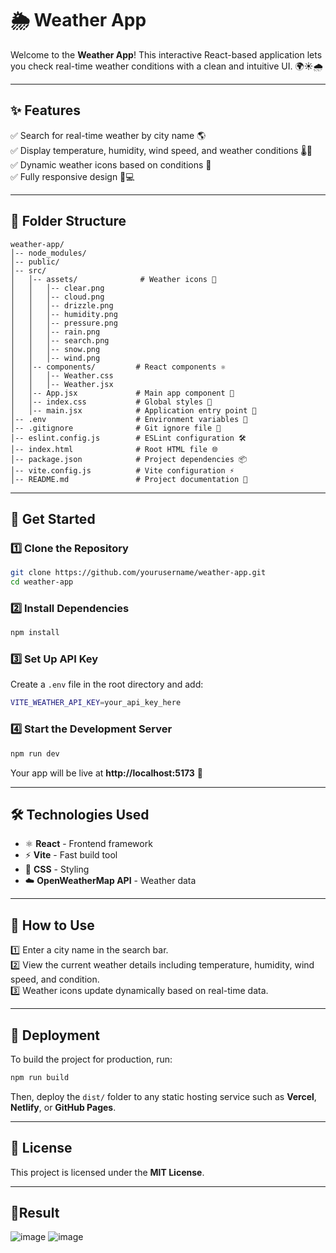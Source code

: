 # 🌦️ Weather App

Welcome to the **Weather App**! This interactive React-based application lets you check real-time weather conditions with a clean and intuitive UI. 🌍☀️🌧️

---

## ✨ Features
✅ Search for real-time weather by city name 🌎  
✅ Display temperature, humidity, wind speed, and weather conditions 🌡️💨  
✅ Dynamic weather icons based on conditions 🎨  
✅ Fully responsive design 📱💻  

---

## 📂 Folder Structure
```
weather-app/
│-- node_modules/
│-- public/
│-- src/
│   │-- assets/              # Weather icons 🎨
│   │   │-- clear.png
│   │   │-- cloud.png
│   │   │-- drizzle.png
│   │   │-- humidity.png
│   │   │-- pressure.png
│   │   │-- rain.png
│   │   │-- search.png
│   │   │-- snow.png
│   │   │-- wind.png
│   │-- components/         # React components ⚛️
│   │   │-- Weather.css
│   │   │-- Weather.jsx
│   │-- App.jsx             # Main app component 🚀
│   │-- index.css           # Global styles 🎨
│   │-- main.jsx            # Application entry point 🏁
│-- .env                    # Environment variables 🔑
│-- .gitignore              # Git ignore file 🚫
│-- eslint.config.js        # ESLint configuration 🛠️
│-- index.html              # Root HTML file 🌐
│-- package.json            # Project dependencies 📦
│-- vite.config.js          # Vite configuration ⚡
│-- README.md               # Project documentation 📖
```

---

## 🚀 Get Started

### 1️⃣ Clone the Repository
```sh
git clone https://github.com/yourusername/weather-app.git
cd weather-app
```

### 2️⃣ Install Dependencies
```sh
npm install
```

### 3️⃣ Set Up API Key
Create a `.env` file in the root directory and add:
```sh
VITE_WEATHER_API_KEY=your_api_key_here
```

### 4️⃣ Start the Development Server
```sh
npm run dev
```
Your app will be live at **http://localhost:5173** 🚀

---

## 🛠️ Technologies Used
- ⚛️ **React** - Frontend framework
- ⚡ **Vite** - Fast build tool
- 🎨 **CSS** - Styling
- ☁️ **OpenWeatherMap API** - Weather data

---

## 🎯 How to Use
1️⃣ Enter a city name in the search bar.  
2️⃣ View the current weather details including temperature, humidity, wind speed, and condition.  
3️⃣ Weather icons update dynamically based on real-time data.  

---

## 🚢 Deployment
To build the project for production, run:
```sh
npm run build
```
Then, deploy the `dist/` folder to any static hosting service such as **Vercel**, **Netlify**, or **GitHub Pages**.

---

## 📜 License
This project is licensed under the **MIT License**.

---

## 🎉Result

![image](https://github.com/user-attachments/assets/503ee443-581d-4445-939c-d7d1e5a24a52)
![image](https://github.com/user-attachments/assets/1aa2fb41-cc43-4e95-82e3-8eea3d90c909)


